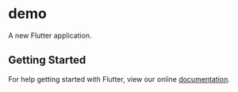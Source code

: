 # demo

A new Flutter application.

## Getting Started

For help getting started with Flutter, view our online
[documentation](https://flutter.io/).
